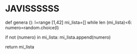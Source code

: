# JAVISSSSSS

def genera ():
  l=range [1,42]
  mi_lista=[]
  while len (mi_lista)<6:
    numero=random.choice(l)

if not (numero) in mi_lista:
  mi_lista.append(numero)

return mi_lista
